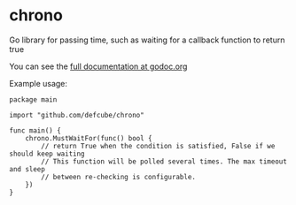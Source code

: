 # chrono
Go library for passing time, such as waiting for a callback function to return true

You can see the [full documentation at godoc.org](https://godoc.org/github.com/defcube/chrono)

Example usage:

```
package main

import "github.com/defcube/chrono"

func main() {
    chrono.MustWaitFor(func() bool {
        // return True when the condition is satisfied, False if we should keep waiting
        // This function will be polled several times. The max timeout and sleep
        // between re-checking is configurable.
    })
}
```

